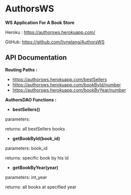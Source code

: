 AuthorsWS  
==============
**WS Application For A Book Store**

Heroku : https://authorsws.herokuapp.com/

GitHub: https://github.com/livnelang/AuthorsWS

API Documentation
--------------
**Routing Paths :**
* https://authorsws.herokuapp.com/bestSellers
* https://authorsws.herokuapp.com/bookById/number
* https://authorsws.herokuapp.com/bookByYear/number

**AuthorsDAO Functions :**

* **bestSellers()**
<p>parameters: </p>
returns: all bestSellers books

* **getBookById(book_id)**
<p>parameters: book_id </p>
returns: specific book by his id

* **getBookByYear(year)**
<p>parameters: int_year </p>
returns: all books at specified year






